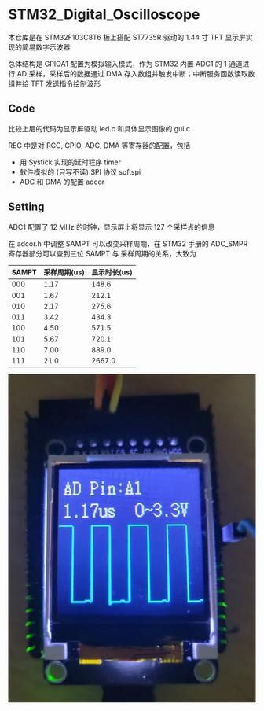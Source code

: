 # STM32_Digital_Oscilloscope

本仓库是在 STM32F103C8T6 板上搭配 ST7735R 驱动的 1.44 寸 TFT 显示屏实现的简易数字示波器

总体结构是 GPIOA1 配置为模拟输入模式，作为 STM32 内置 ADC1 的 1 通道进行 AD 采样，采样后的数据通过 DMA 存入数组并触发中断；中断服务函数读取数组并给 TFT 发送指令绘制波形

## Code

比较上层的代码为显示屏驱动 led.c 和具体显示图像的 gui.c

REG 中是对 RCC, GPIO, ADC, DMA 等寄存器的配置，包括

- 用 Systick 实现的延时程序 timer
- 软件模拟的 (只写不读) SPI 协议 softspi
- ADC 和 DMA 的配置 adcor

## Setting

ADC1 配置了 12 MHz 的时钟，显示屏上将显示 127 个采样点的信息

在 adcor.h 中调整 SAMPT 可以改变采样周期，在 STM32 手册的 ADC_SMPR 寄存器部分可以查到三位 SAMPT 与 采样周期的关系，大致为

|SAMPT|采样周期(us)|显示时长(us)|
|---|---|---|
|000|1.17|148.6|
|001|1.67|212.1|
|010|2.17|275.6|
|011|3.42|434.3|
|100|4.50|571.5|
|101|5.67|720.1|
|110|7.00|889.0|
|111|21.0|2667.0|

![](rect.png)